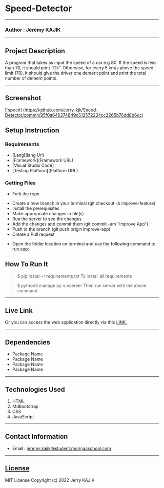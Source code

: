 # Speed-Detector
*****
### Author : Jérémy KAJIK
****
## Project Description
A program that takes as input the speed of a car e.g 80. If the speed is less than 70, it should print “Ok”. Otherwise, for every 5 km/s above the speed limit (70), it should give the driver one demerit point and print the total number of demerit points.

******
## Screenshot
![speed] (https://github.com/Jerry-kjk/Speed-Detector/commit/95f0a640274849c612572234cc2265b76dd8b6cc)
## Setup Instruction
### Requirements
* [Lang](lang Url)
* [Framework](Framework URL)
* [Visual Studio Code]
* [Testing Platform](Platform URL)


### Getting Files
* Fork the repo
- Create a new branch in your terminal (git checkout -b improve-feature)
- Install the prerequisites
- Make appropriate changes in file(s)
- Run the server to see the changes
- Add the changes and commit them (git commit -am "Improve App")
- Push to the branch (git push origin improve-app)
- Create a Pull request
* Open the folder location on terminal and use the following command to run app:

## How To Run It
>  $ pip install -r requirements.txt
To install all requirements

> $ python3 manage.py runserver
Then run server with the above command
*****
## Live Link
Or you can access the web application directly via this [LINK.](link.com/)
*****
## Dependencies
- Package Name
- Package Name
- Package Name
- Package Name
*****
## Technologies Used
1. HTML
2. MdBootstrap
3. CSS
4. JavaScript
*****
## Contact Information
* Email : jeremy.kajik@student.moringaschool.com
*****
## [License](LICENSE)
MIT License
Copyright (c) 2022 Jerry KAJIK
